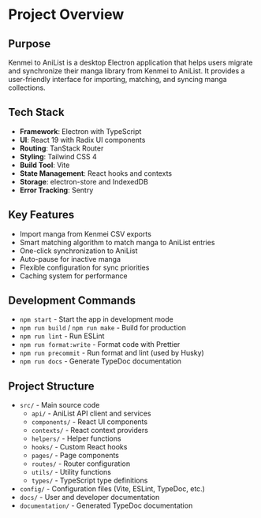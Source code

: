 # Project Overview

## Purpose

Kenmei to AniList is a desktop Electron application that helps users migrate and synchronize their manga library from Kenmei to AniList. It provides a user-friendly interface for importing, matching, and syncing manga collections.

## Tech Stack

- **Framework**: Electron with TypeScript
- **UI**: React 19 with Radix UI components
- **Routing**: TanStack Router
- **Styling**: Tailwind CSS 4
- **Build Tool**: Vite
- **State Management**: React hooks and contexts
- **Storage**: electron-store and IndexedDB
- **Error Tracking**: Sentry

## Key Features

- Import manga from Kenmei CSV exports
- Smart matching algorithm to match manga to AniList entries
- One-click synchronization to AniList
- Auto-pause for inactive manga
- Flexible configuration for sync priorities
- Caching system for performance

## Development Commands

- `npm start` - Start the app in development mode
- `npm run build` / `npm run make` - Build for production
- `npm run lint` - Run ESLint
- `npm run format:write` - Format code with Prettier
- `npm run precommit` - Run format and lint (used by Husky)
- `npm run docs` - Generate TypeDoc documentation

## Project Structure

- `src/` - Main source code
  - `api/` - AniList API client and services
  - `components/` - React UI components
  - `contexts/` - React context providers
  - `helpers/` - Helper functions
  - `hooks/` - Custom React hooks
  - `pages/` - Page components
  - `routes/` - Router configuration
  - `utils/` - Utility functions
  - `types/` - TypeScript type definitions
- `config/` - Configuration files (Vite, ESLint, TypeDoc, etc.)
- `docs/` - User and developer documentation
- `documentation/` - Generated TypeDoc documentation
